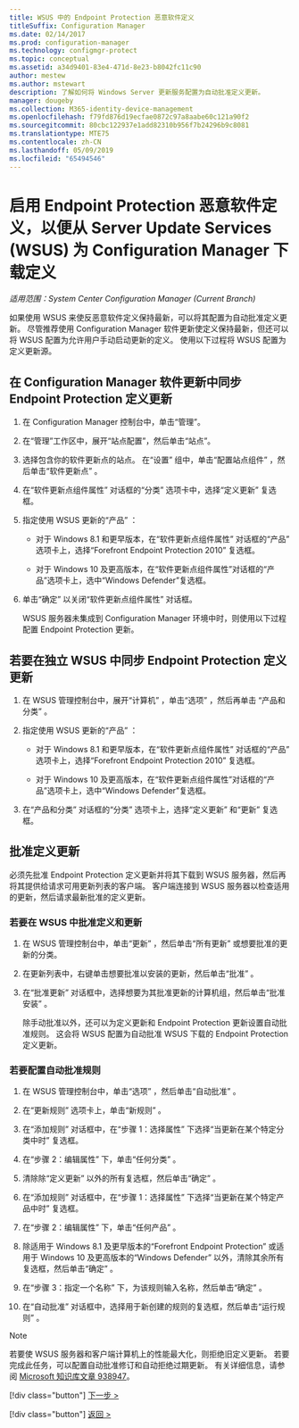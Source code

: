 ```yaml
---
title: WSUS 中的 Endpoint Protection 恶意软件定义
titleSuffix: Configuration Manager
ms.date: 02/14/2017
ms.prod: configuration-manager
ms.technology: configmgr-protect
ms.topic: conceptual
ms.assetid: a34d9401-83e4-471d-8e23-b8042fc11c90
author: mestew
ms.author: mstewart
description: 了解如何将 Windows Server 更新服务配置为自动批准定义更新。
manager: dougeby
ms.collection: M365-identity-device-management
ms.openlocfilehash: f79fd876d19ecfae0872c97a8aabe60c121a90f2
ms.sourcegitcommit: 80cbc122937e1add82310b956f7b24296b9c8081
ms.translationtype: MTE75
ms.contentlocale: zh-CN
ms.lasthandoff: 05/09/2019
ms.locfileid: "65494546"
---
```

# <a name="enable-endpoint-protection-malware-definitions-to-download-from-windows-server-update-services-wsus-for-configuration-manager"></a>启用 Endpoint Protection 恶意软件定义，以便从 Server Update Services (WSUS) 为 Configuration Manager 下载定义

*适用范围：System Center Configuration Manager (Current Branch)*

 如果使用 WSUS 来使反恶意软件定义保持最新，可以将其配置为自动批准定义更新。 尽管推荐使用 Configuration Manager 软件更新使定义保持最新，但还可以将 WSUS 配置为允许用户手动启动更新的定义。 使用以下过程将 WSUS 配置为定义更新源。

## <a name="to-synchronize-endpoint-protection-definition-updates-in-configuration-manager-software-updates"></a>在 Configuration Manager 软件更新中同步 Endpoint Protection 定义更新

1. 在 Configuration Manager 控制台中，单击“管理”。

2. 在“管理”工作区中，展开“站点配置”，然后单击“站点”。

3. 选择包含你的软件更新点的站点。 在“设置”  组中，单击“配置站点组件” ，然后单击“软件更新点” 。

4. 在“软件更新点组件属性”  对话框的“分类”  选项卡中，选择“定义更新”  复选框。

5. 指定使用 WSUS 更新的“产品”  ：

   -   对于 Windows 8.1 和更早版本，在“软件更新点组件属性”  对话框的“产品”  选项卡上，选择“Forefront Endpoint Protection 2010”  复选框。

   -   对于 Windows 10 及更高版本，在“软件更新点组件属性”对话框的“产品”选项卡上，选中“Windows Defender”复选框。

6. 单击“确定”  以关闭“软件更新点组件属性”  对话框。

   WSUS 服务器未集成到 Configuration Manager 环境中时，则使用以下过程配置 Endpoint Protection 更新。

## <a name="to-synchronize-endpoint-protection-definition-updates-in-standalone-wsus"></a>若要在独立 WSUS 中同步 Endpoint Protection 定义更新

1.  在 WSUS 管理控制台中，展开“计算机” ，单击“选项” ，然后再单击 “产品和分类” 。

2.  指定使用 WSUS 更新的“产品”  ：

    -   对于 Windows 8.1 和更早版本，在“软件更新点组件属性”  对话框的“产品”  选项卡上，选择“Forefront Endpoint Protection 2010”  复选框。

    -   对于 Windows 10 及更高版本，在“软件更新点组件属性”对话框的“产品”选项卡上，选中“Windows Defender”复选框。

3.  在“产品和分类”  对话框的“分类”  选项卡上，选择“定义更新”  和“更新”  复选框。

## <a name="approving-definition-updates"></a>批准定义更新
 必须先批准 Endpoint Protection 定义更新并将其下载到 WSUS 服务器，然后再将其提供给请求可用更新列表的客户端。 客户端连接到 WSUS 服务器以检查适用的更新，然后请求最新批准的定义更新。

### <a name="to-approve-definitions-and-updates-in-wsus"></a>若要在 WSUS 中批准定义和更新

1. 在 WSUS 管理控制台中，单击“更新” ，然后单击“所有更新”  或想要批准的更新的分类。

2. 在更新列表中，右键单击想要批准以安装的更新，然后单击“批准” 。

3. 在“批准更新”  对话框中，选择想要为其批准更新的计算机组，然后单击“批准安装” 。

   除手动批准以外，还可以为定义更新和 Endpoint Protection 更新设置自动批准规则。 这会将 WSUS 配置为自动批准 WSUS 下载的 Endpoint Protection 定义更新。

### <a name="to-configure-an-automatic-approval-rule"></a>若要配置自动批准规则

1.  在 WSUS 管理控制台中，单击“选项” ，然后单击“自动批准” 。

2.  在“更新规则”  选项卡上，单击“新规则” 。

3.  在“添加规则”  对话框中，在“步骤 1：选择属性” 下选择“当更新在某个特定分类中时”  复选框。

4.  在“步骤 2：编辑属性” 下，单击“任何分类” 。

5.  清除除“定义更新” 以外的所有复选框，然后单击“确定” 。

6.  在“添加规则”  对话框中，在“步骤 1：选择属性” 下选择“当更新在某个特定产品中时”  复选框。

7.  在“步骤 2：编辑属性” 下，单击“任何产品” 。

8.  除适用于 Windows 8.1 及更早版本的“Forefront Endpoint Protection”  或适用于 Windows 10 及更高版本的“Windows Defender”  以外，清除其余所有复选框，然后单击“确定” 。

9. 在“步骤 3：指定一个名称” 下，为该规则输入名称，然后单击“确定” 。

10. 在“自动批准”  对话框中，选择用于新创建的规则的复选框，然后单击“运行规则” 。

> [!NOTE]
>  若要使 WSUS 服务器和客户端计算机上的性能最大化，则拒绝旧定义更新。 若要完成此任务，可以配置自动批准修订和自动拒绝过期更新。 有关详细信息，请参阅 [Microsoft 知识库文章 938947](http://go.microsoft.com/fwlink/p/?LinkId=204078)。
> 
> [!div class="button"]
> [下一步 >](endpoint-antimalware-policies.md)
> 
> [!div class="button"]
> [返回 >](endpoint-configure-alerts.md)
